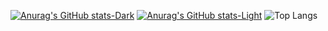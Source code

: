[![Anurag's GitHub stats-Dark](https://github-readme-stats.vercel.app/api?username=ivan-varyukhin&show_icons=true&locale=en&theme=dark#gh-dark-mode-only)](https://github.com/anuraghazra/github-readme-stats#gh-dark-mode-only)
[![Anurag's GitHub stats-Light](https://github-readme-stats.vercel.app/api?username=ivan-varyukhin&show_icons=true&locale=en&theme=default#gh-light-mode-only)](https://github.com/anuraghazra/github-readme-stats#gh-light-mode-only)
![Top Langs](https://github-readme-stats.vercel.app/api/top-langs/?username=ivan-varyukhin&layout=compact&locale=en)
